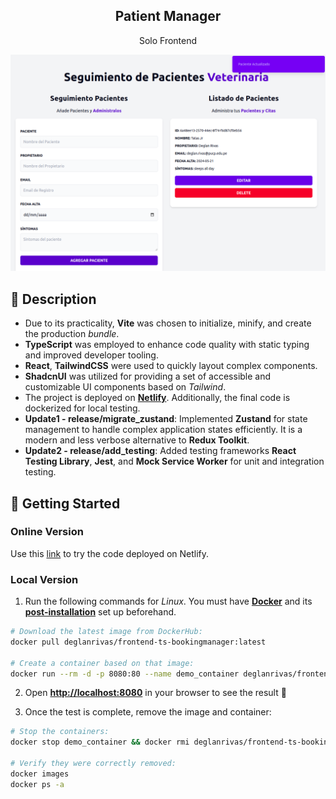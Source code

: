 <div align="center">
  <h2>Patient Manager</h2>
  <p>
    Solo Frontend
  </p>
  <img src="portada.png"></img>
</div>

## 📜 Description

- Due to its practicality, **Vite** was chosen to initialize, minify, and create the production *bundle*.
- **TypeScript** was employed to enhance code quality with static typing and improved developer tooling.
- **React**, **TailwindCSS** were used to quickly layout complex components.
- **ShadcnUI** was utilized for providing a set of accessible and customizable UI components based on *Tailwind*.
- The project is deployed on [**Netlify**](https://frolicking-chimera-758639.netlify.app/). Additionally, the final code is dockerized for local testing.
- **Update1 - release/migrate_zustand**: Implemented **Zustand** for state management to handle complex application states efficiently. It is a modern and less verbose alternative to **Redux Toolkit**.
- **Update2 - release/add_testing**: Added testing frameworks **React Testing Library**, **Jest**, and **Mock Service Worker** for unit and integration testing.

## 🚀 Getting Started

### **Online Version**

Use this [link](https://frolicking-chimera-758639.netlify.app/ "Test Demo") to try the code deployed on Netlify.


### **Local Version**
1. Run the following commands for *Linux*. You must have [**Docker**](https://docs.docker.com/engine/install/) and its [**post-installation**](https://docs.docker.com/engine/install/linux-postinstall/) set up beforehand.

```bash
# Download the latest image from DockerHub:
docker pull deglanrivas/frontend-ts-bookingmanager:latest

# Create a container based on that image:
docker run --rm -d -p 8080:80 --name demo_container deglanrivas/frontend-ts-bookingmanager:latest

```

2. Open [**http://localhost:8080**](http://localhost:8080/) in your browser to see the result 🚀

3. Once the test is complete, remove the image and container:
```bash
# Stop the containers:
docker stop demo_container && docker rmi deglanrivas/frontend-ts-bookingmanager:latest

# Verify they were correctly removed:
docker images
docker ps -a
```